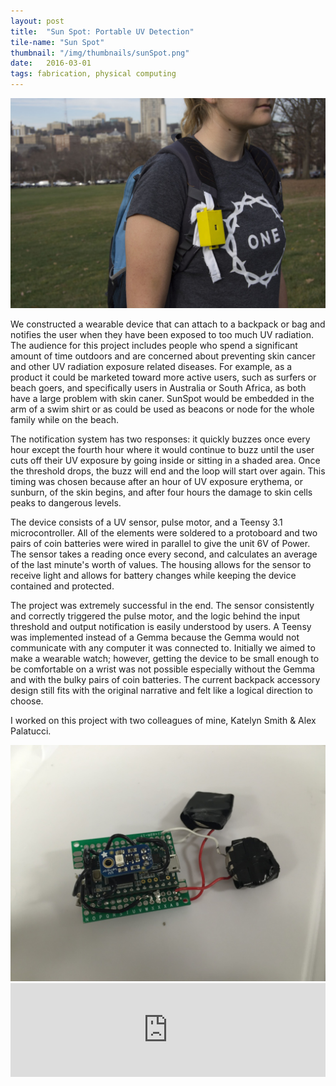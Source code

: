 ```yaml
---
layout: post
title:  "Sun Spot: Portable UV Detection"
tile-name: "Sun Spot"
thumbnail: "/img/thumbnails/sunSpot.png"
date:   2016-03-01
tags: fabrication, physical computing
---
```


<div class="image-container"><img src="../img/sunSpot/hero.jpeg" alt="Sun Spot in Use" /></div>

We constructed a wearable device that can attach to a backpack or bag and notifies the user when they have been exposed to too much UV radiation. The audience for this project includes people who spend a significant amount of time outdoors and are concerned about preventing skin cancer and other UV radiation exposure related diseases. For example, as a product it could be marketed toward more active users, such as surfers or beach goers, and specifically users in Australia or South Africa, as both have a large problem with skin caner. SunSpot would be embedded in the arm of a swim shirt or as could be used as beacons or node for the whole family while on the beach.

The notification system has two responses: it quickly buzzes once every hour except the fourth hour where it would continue to buzz until the user cuts off their UV exposure by going inside or sitting in a shaded area. Once the threshold drops, the buzz will end and the loop will start over again. This timing was chosen because after an hour of UV exposure erythema, or sunburn, of the skin begins, and after four hours the damage to skin cells peaks to dangerous levels. 

The device consists of a UV sensor, pulse motor, and a Teensy 3.1 microcontroller. All of the elements were soldered to a protoboard and two pairs of coin batteries were wired in parallel to give the unit 6V of Power. The sensor takes a reading once every second, and calculates an average of the last minute's worth of values. The housing allows for the sensor to receive light and allows for battery changes while keeping the device contained and protected.

The project was extremely successful in the end. The sensor consistently and correctly triggered the pulse motor, and the logic behind the input threshold and output notification is easily understood by users. A Teensy was implemented instead of a Gemma because the Gemma would not communicate with any computer it was connected to. Initially we aimed to make a wearable watch; however, getting the device to be small enough to be comfortable on a wrist was not possible especially without the Gemma and with the bulky pairs of coin batteries. The current backpack accessory design still fits with the original narrative and felt like a logical direction to choose.

I worked on this project with two colleagues of mine, Katelyn Smith & Alex Palatucci.

<div class="image-container"><img src="../img/sunSpot/tech.jpeg" alt="The Hardware" /></div>

<iframe src="https://player.vimeo.com/video/148396535" width="100%" frameborder="0" webkitallowfullscreen mozallowfullscreen allowfullscreen></iframe>

